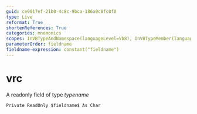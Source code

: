 ```yaml
---
guid: ce9017ef-21b0-4c8c-9bca-186a9c8fc0f0
type: Live
reformat: True
shortenReferences: True
categories: mnemonics
scopes: InVBTypeAndNamespace(languageLevel=Vb8), InVBTypeMember(languageLevel=Vb8)
parameterOrder: fieldname
fieldname-expression: constant("fieldname")
---
```


# vrc

A readonly field of type $typename$

```
Private ReadOnly $fieldname$ As Char
```
